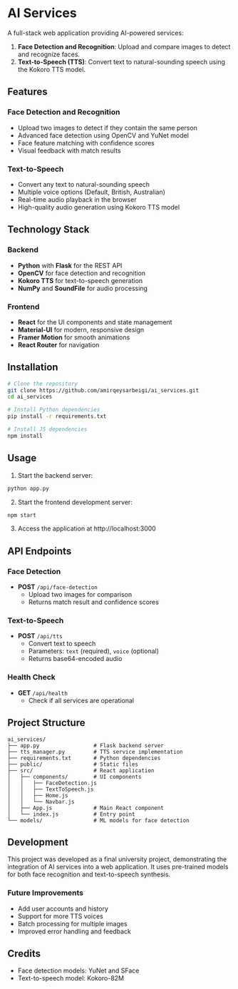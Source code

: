 # AI Services

A full-stack web application providing AI-powered services:

1. **Face Detection and Recognition**: Upload and compare images to detect and recognize faces.
2. **Text-to-Speech (TTS)**: Convert text to natural-sounding speech using the Kokoro TTS model.

## Features

### Face Detection and Recognition
- Upload two images to detect if they contain the same person
- Advanced face detection using OpenCV and YuNet model
- Face feature matching with confidence scores
- Visual feedback with match results

### Text-to-Speech
- Convert any text to natural-sounding speech
- Multiple voice options (Default, British, Australian)
- Real-time audio playback in the browser
- High-quality audio generation using Kokoro TTS model

## Technology Stack

### Backend
- **Python** with **Flask** for the REST API
- **OpenCV** for face detection and recognition
- **Kokoro TTS** for text-to-speech generation
- **NumPy** and **SoundFile** for audio processing

### Frontend
- **React** for the UI components and state management
- **Material-UI** for modern, responsive design
- **Framer Motion** for smooth animations
- **React Router** for navigation

## Installation

```bash
# Clone the repository
git clone https://github.com/amirqeysarbeigi/ai_services.git
cd ai_services

# Install Python dependencies
pip install -r requirements.txt

# Install JS dependencies
npm install
```

## Usage

1. Start the backend server:
```bash
python app.py
```

2. Start the frontend development server:
```bash
npm start
```

3. Access the application at http://localhost:3000

## API Endpoints

### Face Detection
- **POST** `/api/face-detection`
  - Upload two images for comparison
  - Returns match result and confidence scores

### Text-to-Speech
- **POST** `/api/tts`
  - Convert text to speech
  - Parameters: `text` (required), `voice` (optional)
  - Returns base64-encoded audio

### Health Check
- **GET** `/api/health`
  - Check if all services are operational

## Project Structure

```
ai_services/
├── app.py                 # Flask backend server
├── tts_manager.py         # TTS service implementation
├── requirements.txt       # Python dependencies
├── public/                # Static files
├── src/                   # React application
│   ├── components/        # UI components
│   │   ├── FaceDetection.js
│   │   ├── TextToSpeech.js
│   │   ├── Home.js
│   │   └── Navbar.js
│   ├── App.js             # Main React component
│   └── index.js           # Entry point
└── models/                # ML models for face detection
```

## Development

This project was developed as a final university project, demonstrating the integration of AI services into a web application. It uses pre-trained models for both face recognition and text-to-speech synthesis.

### Future Improvements
- Add user accounts and history
- Support for more TTS voices
- Batch processing for multiple images
- Improved error handling and feedback

## Credits

- Face detection models: YuNet and SFace
- Text-to-speech model: Kokoro-82M 